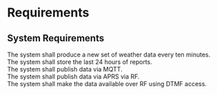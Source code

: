 # Requirements
## System Requirements
The system shall produce a new set of weather data every ten minutes.\
The system shall store the last 24 hours of reports.\
The system shall publish data via MQTT.\
The system shall publish data via APRS via RF.\
The system shall make the data available over RF using DTMF access.